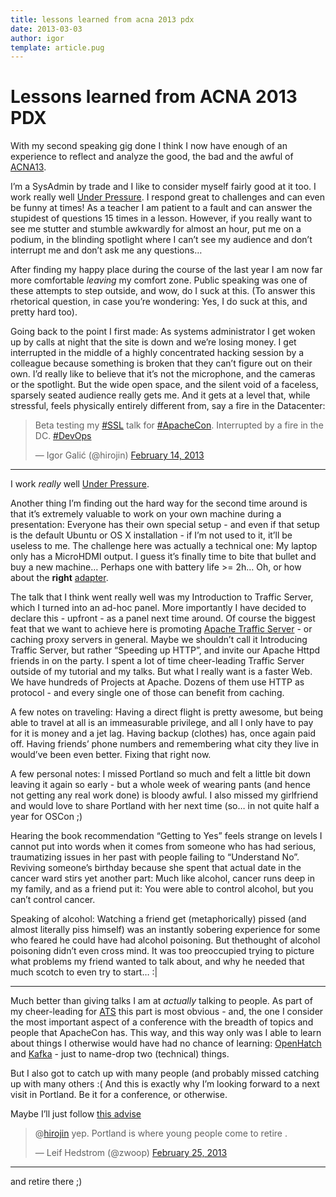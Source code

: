 ```yaml
---
title: lessons learned from acna 2013 pdx
date: 2013-03-03
author: igor
template: article.pug
---
```


# Lessons learned from ACNA 2013 PDX

With my second speaking gig done I think I now have enough of an experience to reflect and analyze the good, the bad and the awful of [ACNA13](http://na.apachecon.com/).

I’m a SysAdmin by trade and I like to consider myself fairly good at it too.
I work really well [Under Pressure](http://www.youtube.com/watch?v=a01QQZyl-_I).
I respond great to challenges and can even be funny at times! As a teacher I am patient to a fault and can answer the stupidest of questions 15 times in a lesson.
However, if you really want to see me stutter and stumble awkwardly for almost an hour, put me on a podium, in the blinding spotlight where I can’t see my audience and don’t interrupt me and don’t ask me any questions…

After finding my happy place during the course of the last year I am now far more comfortable *leaving* my comfort zone.
Public speaking was one of these attempts to step outside, and wow, do I suck at this.
(To answer this rhetorical question, in case you’re wondering: Yes, I do suck at this, and pretty hard too).

Going back to the point I first made: As systems administrator I get woken up by calls at night that the site is down and we’re losing money.
I get interrupted in the middle of a highly concentrated hacking session by a colleague because something is broken that they can’t figure out on their own.
I’d really like to believe that it’s not the microphone, and the cameras or the spotlight.
But the wide open space, and the silent void of a faceless, sparsely seated audience really gets me.
And it gets at a level that, while stressful, feels physically entirely different from, say a fire in the Datacenter:

> Beta testing my [\#SSL](https://twitter.com/search/%23SSL) talk for [\#ApacheCon](https://twitter.com/search/%23ApacheCon).
> Interrupted by a fire in the DC.
> [\#DevOps](https://twitter.com/search/%23DevOps)
>
> — Igor Galić (@hirojin) [February 14, 2013](https://twitter.com/hirojin/status/302062025255837697)

* * * * *

I work *really* well [Under Pressure](http://www.youtube.com/watch?v=a01QQZyl-_I).

Another thing I’m finding out the hard way for the second time around is that it’s extremely valuable to work on your own machine during a presentation: Everyone has their own special setup - and even if that setup is the default Ubuntu or OS X installation - if I’m not used to it, it’ll be useless to me.
The challenge here was actually a technical one: My laptop only has a MicroHDMI output.
I guess it’s finally time to bite that bullet and buy a new machine…
Perhaps one with battery life \>= 2h…
Oh, or how about the **right** [adapter](http://geizhals.at/samsung_aa-ah2nmhb_e_a885482.html).

The talk that I think went really well was my Introduction to Traffic Server, which I turned into an ad-hoc panel.
More importantly I have decided to declare this - upfront - as a panel next time around.
Of course the biggest feat that we want to achieve here is promoting [Apache Traffic Server](http://trafficserver.apache.org) - or caching proxy servers in general.
Maybe we shouldn’t call it Introducing Traffic Server, but rather “Speeding up HTTP”, and invite our Apache Httpd friends in on the party.
I spent a lot of time cheer-leading Traffic Server outside of my tutorial and my talks.
But what I really want is a faster Web.
We have hundreds of Projects at Apache.
Dozens of them use HTTP as protocol - and every single one of those can benefit from caching.

A few notes on traveling: Having a direct flight is pretty awesome, but being able to travel at all is an immeasurable privilege, and all I only have to pay for it is money and a jet lag.
Having backup (clothes) has, once again paid off.
Having friends’ phone numbers and remembering what city they live in would’ve been even better.
Fixing that right now.

A few personal notes: I missed Portland so much and felt a little bit down leaving it again so early - but a whole week of wearing pants (and hence not getting any real work done) is bloody awful.
I also missed my girlfriend and would love to share Portland with her next time (so… in not quite half a year for OSCon ;)

Hearing the book recommendation “Getting to Yes” feels strange on levels I cannot put into words when it comes from someone who has had serious, traumatizing issues in her past with people failing to “Understand No”.
Reviving someone’s birthday because she spent that actual date in the cancer ward stirs yet another part: Much like alcohol, cancer runs deep in my family, and as a friend put it: You were able to control alcohol, but you can’t control cancer.

Speaking of alcohol: Watching a friend get (metaphorically) pissed (and almost literally piss himself) was an instantly sobering experience for some who feared he could have had alcohol poisoning.
But thethought of alcohol poisoning didn’t even cross mind.
It was too preoccupied trying to picture what problems my friend wanted to talk about, and why he needed that much scotch to even try to start… :|

* * * * *

Much better than giving talks I am at *actually* talking to people.
As part of my cheer-leading for [ATS](http://trafficserver.apache.org) this part is most obvious - and, the one I consider the most important aspect of a conference with the breadth of topics and people that ApacheCon has.
This way, and this way only was I able to learn about things I otherwise would have had no chance of learning: [OpenHatch](https://openhatch.org/) and [Kafka](https://kafka.apache.org/) - just to name-drop two (technical) things.

But I also got to catch up with many people (and probably missed catching up with many others :( And this is exactly why I’m looking forward to a next visit in Portland.
Be it for a conference, or otherwise.

Maybe I’ll just follow [this advise](https://twitter.com/zwoop/status/306072380290240512)

> @[hirojin](https://twitter.com/hirojin) yep. Portland is where young people come to retire .
>
> — Leif Hedstrom (@zwoop) [February 25, 2013](https://twitter.com/zwoop/status/306072380290240512)

* * * * *

and retire there ;)
